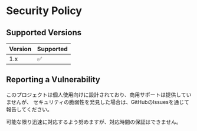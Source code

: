 # Security Policy

## Supported Versions

| Version | Supported          |
| ------- | ------------------ |
| 1.x     | :white_check_mark: |

## Reporting a Vulnerability

このプロジェクトは個人使用向けに設計されており、商用サポートは提供していませんが、
セキュリティの脆弱性を発見した場合は、GitHubのIssuesを通じて報告してください。

可能な限り迅速に対応するよう努めますが、対応時間の保証はできません。
